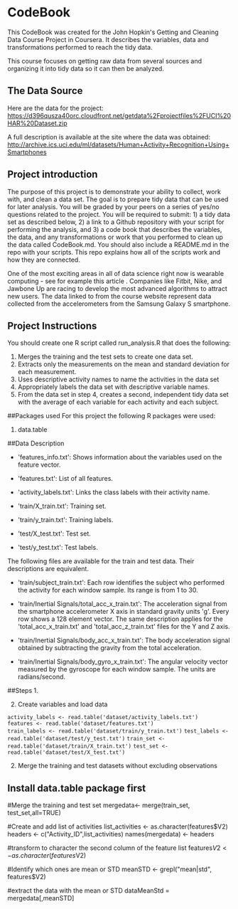 # CodeBook
This CodeBook was created for the John Hopkin's Getting and Cleaning Data Course Project in Coursera. 
It describes the variables, data and transformations performed to reach the tidy data.

This course focuses on getting raw data from several sources and organizing it into tidy data so it can then be analyzed.

## The Data Source
Here are the data for the project: 
https://d396qusza40orc.cloudfront.net/getdata%2Fprojectfiles%2FUCI%20HAR%20Dataset.zip 

A full description is available at the site where the data was obtained: 
http://archive.ics.uci.edu/ml/datasets/Human+Activity+Recognition+Using+Smartphones 

## Project introduction
The purpose of this project is to demonstrate your ability to collect, work with, and clean a data set. The goal is to prepare tidy data that can be used for later analysis. You will be graded by your peers on a series of yes/no questions related to the project. You will be required to submit: 1) a tidy data set as described below, 2) a link to a Github repository with your script for performing the analysis, and 3) a code book that describes the variables, the data, and any transformations or work that you performed to clean up the data called CodeBook.md. You should also include a README.md in the repo with your scripts. This repo explains how all of the scripts work and how they are connected.  

One of the most exciting areas in all of data science right now is wearable computing - see for example this article . Companies like Fitbit, Nike, and Jawbone Up are racing to develop the most advanced algorithms to attract new users. The data linked to from the course website represent data collected from the accelerometers from the Samsung Galaxy S smartphone.

## Project Instructions
You should create one R script called run_analysis.R that does the following: 
1. Merges the training and the test sets to create one data set.
2. Extracts only the measurements on the mean and standard deviation for each measurement. 
3. Uses descriptive activity names to name the activities in the data set
4. Appropriately labels the data set with descriptive variable names. 
5. From the data set in step 4, creates a second, independent tidy data set with the average of each variable for each activity and each subject.

##Packages used
For this project the following R packages were used:
1. data.table

##Data Description

- 'features_info.txt': Shows information about the variables used on the feature vector.

- 'features.txt': List of all features.

- 'activity_labels.txt': Links the class labels with their activity name.

- 'train/X_train.txt': Training set.

- 'train/y_train.txt': Training labels.

- 'test/X_test.txt': Test set.

- 'test/y_test.txt': Test labels.

The following files are available for the train and test data. Their descriptions are equivalent. 

- 'train/subject_train.txt': Each row identifies the subject who performed the activity for each window sample. Its range is from 1 to 30. 

- 'train/Inertial Signals/total_acc_x_train.txt': The acceleration signal from the smartphone accelerometer X axis in standard gravity units 'g'. Every row shows a 128 element vector. The same description applies for the 'total_acc_x_train.txt' and 'total_acc_z_train.txt' files for the Y and Z axis. 

- 'train/Inertial Signals/body_acc_x_train.txt': The body acceleration signal obtained by subtracting the gravity from the total acceleration. 

- 'train/Inertial Signals/body_gyro_x_train.txt': The angular velocity vector measured by the gyroscope for each window sample. The units are radians/second. 

##Steps 
1. 

2. Create variables and load data

`activity_labels <- read.table('dataset/activity_labels.txt')` <br>
`features <- read.table('dataset/features.txt')`<br>
`train_labels <- read.table('dataset/train/y_train.txt')`
`test_labels <- read.table('dataset/test/y_test.txt')`
`train_set <- read.table('dataset/train/X_train.txt')`
`test_set <- read.table('dataset/test/X_test.txt')`

2. Merge the training and test datasets without excluding observations


## Install data.table package first





#Merge the training and test set
mergedata<- merge(train_set, test_set,all=TRUE)

#Create and add list of activities
list_activities <- as.character(features$V2)
headers <- c("Activity_ID",list_activities)
names(mergedata) <- headers


#transform to character the second column of the feature list
features$V2 <- as.character(features$V2) 

#Identify which ones are mean or STD
meanSTD <- grepl("mean|std", features$V2)

#extract the data with the mean or STD
dataMeanStd = mergedata[,meanSTD]



 